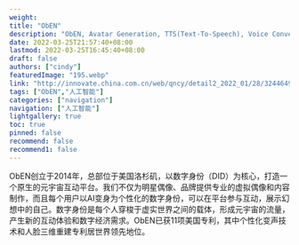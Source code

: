 ```yaml
---
weight: 
title: "ObEN"
description: "ObEN, Avatar Generation, TTS(Text-To-Speech), Voice Conversion, Image Enhancement"
date: 2022-03-25T21:57:40+08:00
lastmod: 2022-03-25T16:45:40+08:00
draft: false
authors: ["cindy"]
featuredImage: "195.webp"
link: "http://innovate.china.com.cn/web/qncy/detail2_2022_01/28/3244649.html"
tags: ["ObEN","人工智能"]
categories: ["navigation"]
navigation: ["人工智能"]
lightgallery: true
toc: true
pinned: false
recommend: false
recommend1: false
---
```

ObEN创立于2014年，总部位于美国洛杉矶，以数字身份（DID）为核心，打造一个原生的元宇宙互动平台。我们不仅为明星偶像、品牌提供专业的虚拟偶像和内容制作，而且每个用户以AI变身为个性化的数字身份，可以在平台参与互动，展示幻想中的自己。数字身份是每个人穿梭于虚实世界之间的载体，形成元宇宙的流量，产生新的互动体验和数字经济需求。ObEN已获11项美国专利，其中个性化变声技术和人脸三维重建专利居世界领先地位。